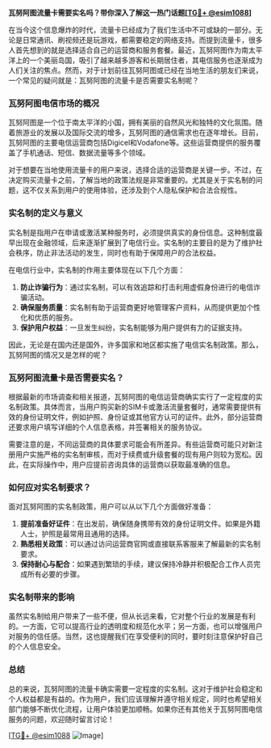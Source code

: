 **瓦努阿图流量卡需要实名吗？带你深入了解这一热门话题[[TG💪+ @esim1088](https://t.me/s/esim1088)]**

在当今这个信息爆炸的时代，流量卡已经成为了我们生活中不可或缺的一部分。无论是日常通讯、刷视频还是玩游戏，都需要稳定的网络支持。而提到流量卡，很多人首先想到的就是选择适合自己的运营商和服务套餐。最近，瓦努阿图作为南太平洋上的一个美丽岛国，吸引了越来越多游客和长期居住者，其电信服务也逐渐成为人们关注的焦点。然而，对于计划前往瓦努阿图或已经在当地生活的朋友们来说，一个常见的疑问就是：瓦努阿图的流量卡是否需要实名制呢？

### 瓦努阿图电信市场的概况

瓦努阿图是一个位于南太平洋的小国，拥有美丽的自然风光和独特的文化氛围。随着旅游业的发展以及国际交流的增多，瓦努阿图的通信需求也在逐年增长。目前，瓦努阿图的主要电信运营商包括Digicel和Vodafone等。这些运营商提供的服务覆盖了手机通话、短信、数据流量等多个领域。

对于想要在当地使用流量卡的用户来说，选择合适的运营商是关键一步。不过，在决定购买流量卡之前，了解当地的政策法规是非常重要的。尤其是关于实名制的问题，这不仅关系到用户的使用体验，还涉及到个人隐私保护和合法合规性。

### 实名制的定义与意义

实名制是指用户在申请或激活某种服务时，必须提供真实的身份信息。这种制度最早出现在金融领域，后来逐渐扩展到了电信行业。实名制的主要目的是为了维护社会秩序，防止非法活动的发生，同时也有助于保障用户的合法权益。

在电信行业中，实名制的作用主要体现在以下几个方面：

1. **防止诈骗行为**：通过实名制，可以有效追踪和打击利用虚假身份进行的电信诈骗活动。
2. **确保服务质量**：实名制有助于运营商更好地管理客户资料，从而提供更加个性化和优质的服务。
3. **保护用户权益**：一旦发生纠纷，实名制能够为用户提供有力的证据支持。

因此，无论是在国内还是国外，许多国家和地区都实施了电信实名制政策。那么，瓦努阿图的情况又是怎样的呢？

### 瓦努阿图流量卡是否需要实名？

根据最新的市场调查和相关报道，瓦努阿图的电信运营商确实实行了一定程度的实名制政策。具体而言，当用户购买新的SIM卡或激活流量套餐时，通常需要提供有效的身份证明文件，例如护照、身份证或其他官方认可的证件。此外，部分运营商还要求用户填写详细的个人信息表格，并签署相关的服务协议。

需要注意的是，不同运营商的具体要求可能会有所差异。有些运营商可能只对新注册用户实施严格的实名制审核，而对于续费或升级套餐的现有用户则较为宽松。因此，在实际操作中，用户应提前咨询具体的运营商以获取最准确的信息。

### 如何应对实名制要求？

面对瓦努阿图的实名制政策，用户可以从以下几个方面做好准备：

1. **提前准备好证件**：在出发前，确保随身携带有效的身份证明文件。如果是外籍人士，护照是最常用且通用的选择。
2. **熟悉相关政策**：可以通过访问运营商官网或直接联系客服来了解最新的实名制要求。
3. **保持耐心与配合**：如果遇到繁琐的手续，建议保持冷静并积极配合工作人员完成所有必要的步骤。

### 实名制带来的影响

虽然实名制给用户带来了一些不便，但从长远来看，它对整个行业的发展是有利的。一方面，它可以提高行业的透明度和规范化水平；另一方面，也可以增强用户对服务的信任感。当然，这也提醒我们在享受便利的同时，要时刻注意保护好自己的个人信息安全。

### 总结

总的来说，瓦努阿图的流量卡确实需要一定程度的实名制。这对于维护社会稳定和个人权益都是有益的。作为用户，我们应该理解并遵守相关规定，同时也希望相关部门能够不断优化流程，让用户体验更加顺畅。如果你还有其他关于瓦努阿图电信服务的问题，欢迎随时留言讨论！

[[TG💪+ @esim1088](https://t.me/s/esim1088) ![Image](https://i.postimg.cc/4NQfJmqS/Snipaste-2025-05-13-00-14-12.png)]